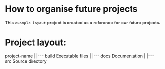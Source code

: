# How to organise future projects
This `example-layout` project is created as a reference for our future projects.

# Project layout:
project-name
|
|--- build	Executable files
|
|--- docs	Documentation
|
|--- src	Source directory
